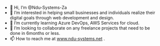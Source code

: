 - 👋 Hi, I’m @Ndu-Systems-Za
- 👀 I’m interested in helping small businesses and individuals realize their digital goals through web development and design.
- 🌱 I’m currently learning Azure DevOps, AWS Services for cloud.
- 💞️ I’m looking to collaborate on any freelance projects that need to be done in 6months or less.
- 📫 How to reach me at www.ndu-systems.net .

<!---
Ndu-Systems-Za/Ndu-Systems-Za is a ✨ special ✨ repository because its `README.md` (this file) appears on your GitHub profile.
You can click the Preview link to take a look at your changes.
--->
